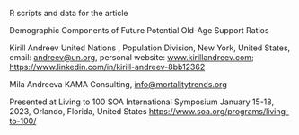 R scripts and data for the article

Demographic Components of Future Potential Old-Age Support Ratios

Kirill Andreev United Nations , Population Division, New York, United States, email: andreev@un.org, personal website: www.kirillandreev.com; https://www.linkedin.com/in/kirill-andreev-8bb12362

Mila Andreeva KAMA Consulting, info@mortalitytrends.org

Presented at Living to 100 SOA International Symposium January 15-18, 2023, Orlando, Florida, United States https://www.soa.org/programs/living-to-100/
